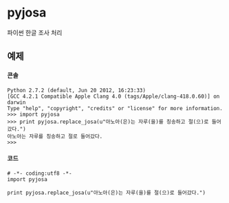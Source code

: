 pyjosa
======

파이썬 한글 조사 처리

## 예제

#### 콘솔

    Python 2.7.2 (default, Jun 20 2012, 16:23:33) 
    [GCC 4.2.1 Compatible Apple Clang 4.0 (tags/Apple/clang-418.0.60)] on darwin
    Type "help", "copyright", "credits" or "license" for more information.
    >>> import pyjosa
    >>> print pyjosa.replace_josa(u"아노아(은)는 자루(을)를 칭송하고 절(으)로 들어갔다.")
    아노아는 자루를 칭송하고 절로 들어갔다.
    >>>     

#### 코드

    # -*- coding:utf8 -*-
    import pyjosa

    print pyjosa.replace_josa(u"아노아(은)는 자루(을)를 절(으)로 들어갔다.")

